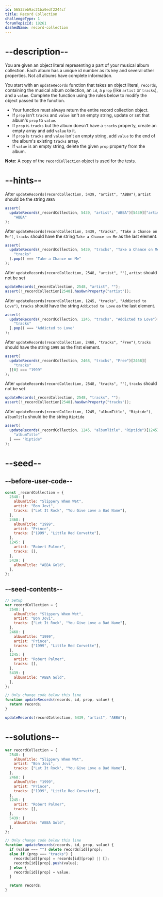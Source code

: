 ```yaml
---
id: 56533eb9ac21ba0edf2244cf
title: Record Collection
challengeType: 1
forumTopicId: 18261
dashedName: record-collection
---
```


# --description--

You are given an object literal representing a part of your musical album collection. Each album has a unique id number as its key and several other properties. Not all albums have complete information.

You start with an `updateRecords` function that takes an object literal, `records`, containing the musical album collection, an `id`, a `prop` (like `artist` or `tracks`), and a `value`. Complete the function using the rules below to modify the object passed to the function.

- Your function must always return the entire record collection object.
- If `prop` isn't `tracks` and `value` isn't an empty string, update or set that album's `prop` to `value`.
- If `prop` is `tracks` but the album doesn't have a `tracks` property, create an empty array and add `value` to it.
- If `prop` is `tracks` and `value` isn't an empty string, add `value` to the end of the album's existing `tracks` array.
- If `value` is an empty string, delete the given `prop` property from the album.

**Note:** A copy of the `recordCollection` object is used for the tests.

# --hints--

After `updateRecords(recordCollection, 5439, "artist", "ABBA")`, `artist` should be the string `ABBA`

```js
assert(
  updateRecords(_recordCollection, 5439, "artist", "ABBA")[5439]["artist"] ===
    "ABBA"
);
```

After `updateRecords(recordCollection, 5439, "tracks", "Take a Chance on Me")`, `tracks` should have the string `Take a Chance on Me` as the last element.

```js
assert(
  updateRecords(_recordCollection, 5439, "tracks", "Take a Chance on Me")[5439][
    "tracks"
  ].pop() === "Take a Chance on Me"
);
```

After `updateRecords(recordCollection, 2548, "artist", "")`, `artist` should not be set

```js
updateRecords(_recordCollection, 2548, "artist", "");
assert(!_recordCollection[2548].hasOwnProperty("artist"));
```

After `updateRecords(recordCollection, 1245, "tracks", "Addicted to Love")`, `tracks` should have the string `Addicted to Love` as the last element.

```js
assert(
  updateRecords(_recordCollection, 1245, "tracks", "Addicted to Love")[1245][
    "tracks"
  ].pop() === "Addicted to Love"
);
```

After `updateRecords(recordCollection, 2468, "tracks", "Free")`, `tracks` should have the string `1999` as the first element.

```js
assert(
  updateRecords(_recordCollection, 2468, "tracks", "Free")[2468][
    "tracks"
  ][0] === "1999"
);
```

After `updateRecords(recordCollection, 2548, "tracks", "")`, `tracks` should not be set

```js
updateRecords(_recordCollection, 2548, "tracks", "");
assert(!_recordCollection[2548].hasOwnProperty("tracks"));
```

After `updateRecords(recordCollection, 1245, "albumTitle", "Riptide")`, `albumTitle` should be the string `Riptide`

```js
assert(
  updateRecords(_recordCollection, 1245, "albumTitle", "Riptide")[1245][
    "albumTitle"
  ] === "Riptide"
);
```

# --seed--

## --before-user-code--

```js
const _recordCollection = {
  2548: {
    albumTitle: "Slippery When Wet",
    artist: "Bon Jovi",
    tracks: ["Let It Rock", "You Give Love a Bad Name"],
  },
  2468: {
    albumTitle: "1999",
    artist: "Prince",
    tracks: ["1999", "Little Red Corvette"],
  },
  1245: {
    artist: "Robert Palmer",
    tracks: [],
  },
  5439: {
    albumTitle: "ABBA Gold",
  },
};
```

## --seed-contents--

```js
// Setup
var recordCollection = {
  2548: {
    albumTitle: "Slippery When Wet",
    artist: "Bon Jovi",
    tracks: ["Let It Rock", "You Give Love a Bad Name"],
  },
  2468: {
    albumTitle: "1999",
    artist: "Prince",
    tracks: ["1999", "Little Red Corvette"],
  },
  1245: {
    artist: "Robert Palmer",
    tracks: [],
  },
  5439: {
    albumTitle: "ABBA Gold",
  },
};

// Only change code below this line
function updateRecords(records, id, prop, value) {
  return records;
}

updateRecords(recordCollection, 5439, "artist", "ABBA");
```

# --solutions--

```js
var recordCollection = {
  2548: {
    albumTitle: "Slippery When Wet",
    artist: "Bon Jovi",
    tracks: ["Let It Rock", "You Give Love a Bad Name"],
  },
  2468: {
    albumTitle: "1999",
    artist: "Prince",
    tracks: ["1999", "Little Red Corvette"],
  },
  1245: {
    artist: "Robert Palmer",
    tracks: [],
  },
  5439: {
    albumTitle: "ABBA Gold",
  },
};

// Only change code below this line
function updateRecords(records, id, prop, value) {
  if (value === "") delete records[id][prop];
  else if (prop === "tracks") {
    records[id][prop] = records[id][prop] || [];
    records[id][prop].push(value);
  } else {
    records[id][prop] = value;
  }

  return records;
}
```
